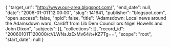 {
  "target_url": "http://www.our-area.blogspot.com/", 
  "end_date": null, 
  "date": "2006-01-01T12:00:00", 
  "slug": 141641, 
  "publisher": "blogspot.com", 
  "open_access": false, 
  "npld": false, 
  "title": "Adamsdown: Local news around the Adamsdown ward, Cardiff from Lib Dem Councillors Nigel Howells and John Dixon", 
  "subjects": [], 
  "collections": [], 
  "record_id": "20060101T120000/cVLWNsJzExMv64/t+KZ7Tg==", 
  "scope": "root", 
  "start_date": null
}

